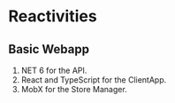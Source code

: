 # Reactivities

## Basic Webapp  
  1. NET 6 for the API. 
  2. React and TypeScript for the ClientApp.
  3. MobX for the Store Manager.

